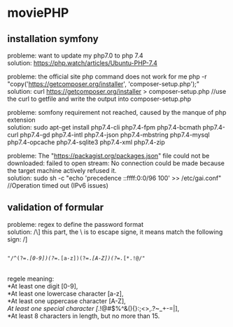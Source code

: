 # moviePHP

## installation symfony
probleme: want to update my php7.0 to php 7.4  
solution: https://php.watch/articles/Ubuntu-PHP-7.4

probleme: the official site php command does not work for me php -r "copy('https://getcomposer.org/installer', 'composer-setup.php');"  
solution: curl https://getcomposer.org/installer > composer-setup.php  //use the curl to getfile and write the output into composer-setup.php

probleme: somfony requirement not reached, caused by the manque of php extension  
solution: sudo apt-get install php7.4-cli php7.4-fpm php7.4-bcmath php7.4-curl php7.4-gd php7.4-intl php7.4-json php7.4-mbstring php7.4-mysql php7.4-opcache php7.4-sqlite3 php7.4-xml php7.4-zip

probleme: The "https://packagist.org/packages.json" file could not be downloaded: failed to open stream: No connection could be made because the target machine actively refused it.   
solution: sudo sh -c "echo 'precedence ::ffff:0:0/96 100' >> /etc/gai.conf" //Operation timed out (IPv6 issues)

## validation of formular
probleme: regex to define the password format   
solution: \/\\\] this part, the \ is to escape signe, it means match the following sign: /\]  
<code>  
"/^(?=.*[0-9])(?=.*[a-z])(?=.*[A-Z])(?=.*[*.!@$%^&(){}:;<>,.?~_+-=|[\/\\\]]).{8,15}$/"  
</code>  
regele meaning:   
  *At least one digit [0-9],   
  *At least one lowercase character [a-z],  
  *At least one uppercase character [A-Z],  
  *At least one special character [*.!@#$%^&(){}:;<>,.?~_+-=|],  
  *At least 8 characters in length, but no more than 15.  

